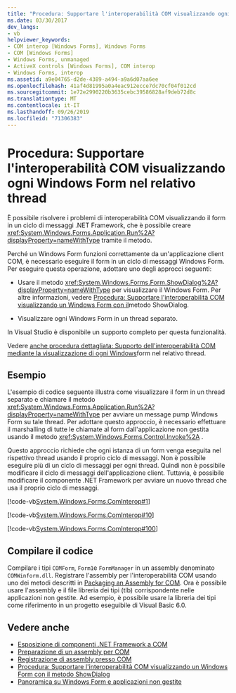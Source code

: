 ```yaml
---
title: "Procedura: Supportare l'interoperabilità COM visualizzando ogni Windows Form nel proprio thread"
ms.date: 03/30/2017
dev_langs:
- vb
helpviewer_keywords:
- COM interop [Windows Forms], Windows Forms
- COM [Windows Forms]
- Windows Forms, unmanaged
- ActiveX controls [Windows Forms], COM interop
- Windows Forms, interop
ms.assetid: a9e04765-d2de-4389-a494-a9a6d07aa6ee
ms.openlocfilehash: 41af4d81995a0a4eac912ecce7dc70cf04f012cd
ms.sourcegitcommit: 1e72e2990220b3635cebc39586828af9deb72d8c
ms.translationtype: MT
ms.contentlocale: it-IT
ms.lasthandoff: 09/26/2019
ms.locfileid: "71306383"
---
```

# <a name="how-to-support-com-interop-by-displaying-each-windows-form-on-its-own-thread"></a>Procedura: Supportare l'interoperabilità COM visualizzando ogni Windows Form nel relativo thread

È possibile risolvere i problemi di interoperabilità COM visualizzando il form in un ciclo di messaggi .NET Framework, che è possibile creare <xref:System.Windows.Forms.Application.Run%2A?displayProperty=nameWithType> tramite il metodo.

Perché un Windows Form funzioni correttamente da un'applicazione client COM, è necessario eseguire il form in un ciclo di messaggi Windows Form. Per eseguire questa operazione, adottare uno degli approcci seguenti:

- Usare il metodo <xref:System.Windows.Forms.Form.ShowDialog%2A?displayProperty=nameWithType> per visualizzare il Windows Form. Per altre informazioni, vedere [Procedura: Supportare l'interoperabilità COM visualizzando un Windows Form con il](com-interop-by-displaying-a-windows-form-shadow.md)metodo ShowDialog.

- Visualizzare ogni Windows Form in un thread separato.

In Visual Studio è disponibile un supporto completo per questa funzionalità.

Vedere [anche procedura dettagliata: Supporto dell'interoperabilità COM mediante la visualizzazione di ogni Windows](https://docs.microsoft.com/previous-versions/visualstudio/visual-studio-2010/ms233639(v=vs.100))form nel relativo thread.

## <a name="example"></a>Esempio

L'esempio di codice seguente illustra come visualizzare il form in un thread separato e chiamare il metodo <xref:System.Windows.Forms.Application.Run%2A?displayProperty=nameWithType> per avviare un message pump Windows Form su tale thread. Per adottare questo approccio, è necessario effettuare il marshalling di tutte le chiamate al form dall'applicazione non gestita usando il metodo <xref:System.Windows.Forms.Control.Invoke%2A> .

Questo approccio richiede che ogni istanza di un form venga eseguita nel rispettivo thread usando il proprio ciclo di messaggi. Non è possibile eseguire più di un ciclo di messaggi per ogni thread. Quindi non è possibile modificare il ciclo di messaggi dell'applicazione client. Tuttavia, è possibile modificare il componente .NET Framework per avviare un nuovo thread che usa il proprio ciclo di messaggi.

[!code-vb[System.Windows.Forms.ComInterop#1](~/samples/snippets/visualbasic/VS_Snippets_Winforms/System.Windows.Forms.ComInterop/VB/COMForm.vb#1)]

[!code-vb[System.Windows.Forms.ComInterop#10](~/samples/snippets/visualbasic/VS_Snippets_Winforms/System.Windows.Forms.ComInterop/VB/FormManager.vb#10)]

[!code-vb[System.Windows.Forms.ComInterop#100](~/samples/snippets/visualbasic/VS_Snippets_Winforms/System.Windows.Forms.ComInterop/VB/Form1.vb#100)]

## <a name="compile-the-code"></a>Compilare il codice

Compilare i tipi `COMForm`, `Form1`e `FormManager` in un assembly denominato `COMWinform.dll`. Registrare l'assembly per l'interoperabilità COM usando uno dei metodi descritti in [Packaging an Assembly for COM](../../interop/packaging-an-assembly-for-com.md). Ora è possibile usare l'assembly e il file libreria dei tipi (tlb) corrispondente nelle applicazioni non gestite. Ad esempio, è possibile usare la libreria dei tipi come riferimento in un progetto eseguibile di Visual Basic 6.0.

## <a name="see-also"></a>Vedere anche

- [Esposizione di componenti .NET Framework a COM](../../interop/exposing-dotnet-components-to-com.md)
- [Preparazione di un assembly per COM](../../interop/packaging-an-assembly-for-com.md)
- [Registrazione di assembly presso COM](../../interop/registering-assemblies-with-com.md)
- [Procedura: Supportare l'interoperabilità COM visualizzando un Windows Form con il metodo ShowDialog](com-interop-by-displaying-a-windows-form-shadow.md)
- [Panoramica su Windows Form e applicazioni non gestite](windows-forms-and-unmanaged-applications-overview.md)
